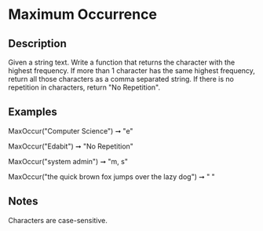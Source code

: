 # Maximum Occurrence

## Description

Given a string text. Write a function that returns the character with the highest frequency. If more than 1 character has the same highest frequency, return all those characters as a comma separated string. If there is no repetition in characters, return "No Repetition".

## Examples

MaxOccur("Computer Science") ➞ "e"

MaxOccur("Edabit") ➞ "No Repetition"

MaxOccur("system admin") ➞ "m, s"

MaxOccur("the quick brown fox jumps over the lazy dog") ➞ " "

## Notes

Characters are case-sensitive.
